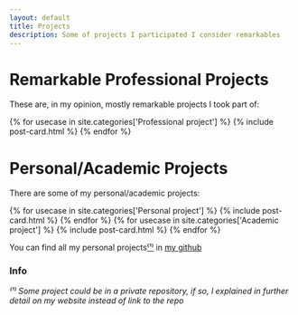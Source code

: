 ```yaml
---
layout: default
title: Projects
description: Some of projects I participated I consider remarkables
---
```


# Remarkable Professional Projects
These are, in my opinion, mostly remarkable projects I took part of:
<div class="posts">
    {% for usecase in site.categories['Professional project'] %}
        {% include post-card.html %}
    {% endfor %}
</div>

# Personal/Academic Projects
There are some of my personal/academic projects:
<div class="posts">
    {% for usecase in site.categories['Personal project'] %}
        {% include post-card.html %}
    {% endfor %}
    {% for usecase in site.categories['Academic project'] %}
        {% include post-card.html %}
    {% endfor %}
</div>

You can find all my personal projects[⁽¹⁾](#info) in [my github](https://github.com/Carlosmape)

### Info
*⁽¹⁾ Some project could be in a private repository, if so, I explained in further detail on my website instead of link to the repo*
